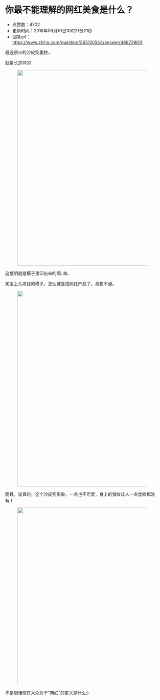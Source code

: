# 你最不能理解的网红美食是什么？
- 点赞数：8702
- 更新时间：2018年09月10日10时21分21秒
- 回答url：https://www.zhihu.com/question/265120544/answer/488729611
<body>
 <p data-pid="7jmEc0pg">最近很火的沙皮狗蛋糕...</p>
 <p data-pid="z9nHdO8b">就是长这样的</p>
 <figure data-size="normal">
  <img src="https://picx.zhimg.com/50/v2-e87dae54947d11f21f3bf455710ad62a_720w.jpg?source=1940ef5c" data-rawwidth="640" data-rawheight="418" data-size="normal" data-original-token="v2-833199663be179be32d85d7de9993fe8" data-default-watermark-src="https://picx.zhimg.com/50/v2-1755ef9ee5dbf80933ddd6254ae27720_720w.jpg?source=1940ef5c" class="origin_image zh-lightbox-thumb" width="640" data-original="https://picx.zhimg.com/v2-e87dae54947d11f21f3bf455710ad62a_r.jpg?source=1940ef5c">
 </figure>
 <p data-pid="cdL3W9vc">这摆明就是模子里印出来的啊..摔..</p>
 <p data-pid="V3ohIAtW">某宝上几块钱的模子，怎么就变成网红产品了，真想不通。</p>
 <figure data-size="normal">
  <img src="https://picx.zhimg.com/50/v2-8192b770b565efa5eacbf6697b9afa7f_720w.jpg?source=1940ef5c" data-rawwidth="640" data-rawheight="853" data-size="normal" data-original-token="v2-8b849a28c12b299014e09b844b53587e" data-default-watermark-src="https://pic1.zhimg.com/50/v2-95645620d4f73c15e77ff9f36b55c69c_720w.jpg?source=1940ef5c" class="origin_image zh-lightbox-thumb" width="640" data-original="https://picx.zhimg.com/v2-8192b770b565efa5eacbf6697b9afa7f_r.jpg?source=1940ef5c">
 </figure>
 <p data-pid="Hn_8djAo">而且，说真的，这个沙皮狗形象，一点也不可爱，身上的皱纹让人一点食欲都没有:)</p>
 <figure data-size="normal">
  <img src="https://pic1.zhimg.com/50/v2-982e475270d3846324033c0d572385d2_720w.jpg?source=1940ef5c" data-rawwidth="581" data-rawheight="339" data-size="normal" data-original-token="v2-10b23ba9dc7d4ce09112db04937c113f" data-default-watermark-src="https://picx.zhimg.com/50/v2-02d3b5093c7f3a7a2e8e8cbc41eee335_720w.jpg?source=1940ef5c" class="origin_image zh-lightbox-thumb" width="581" data-original="https://pic1.zhimg.com/v2-982e475270d3846324033c0d572385d2_r.jpg?source=1940ef5c">
 </figure>
 <p data-pid="JjTMjU9R">不是很懂现在大众对于“网红”的定义是什么:)</p>
</body>